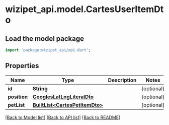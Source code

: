 # wizipet_api.model.CartesUserItemDto

## Load the model package
```dart
import 'package:wizipet_api/api.dart';
```

## Properties
Name | Type | Description | Notes
------------ | ------------- | ------------- | -------------
**id** | **String** |  | [optional] 
**position** | [**GooglesLatLngLiteralDto**](GooglesLatLngLiteralDto.md) |  | [optional] 
**petList** | [**BuiltList&lt;CartesPetItemDto&gt;**](CartesPetItemDto.md) |  | [optional] 

[[Back to Model list]](../README.md#documentation-for-models) [[Back to API list]](../README.md#documentation-for-api-endpoints) [[Back to README]](../README.md)


